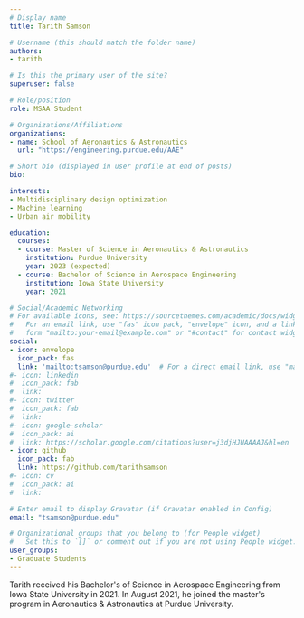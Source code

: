 ```yaml
---
# Display name
title: Tarith Samson

# Username (this should match the folder name)
authors:
- tarith

# Is this the primary user of the site?
superuser: false

# Role/position
role: MSAA Student

# Organizations/Affiliations
organizations:
- name: School of Aeronautics & Astronautics
  url: "https://engineering.purdue.edu/AAE"

# Short bio (displayed in user profile at end of posts)
bio:

interests:
- Multidisciplinary design optimization
- Machine learning
- Urban air mobility

education:
  courses:
  - course: Master of Science in Aeronautics & Astronautics
    institution: Purdue University
    year: 2023 (expected)
  - course: Bachelor of Science in Aerospace Engineering
    institution: Iowa State University
    year: 2021

# Social/Academic Networking
# For available icons, see: https://sourcethemes.com/academic/docs/widgets/#icons
#   For an email link, use "fas" icon pack, "envelope" icon, and a link in the
#   form "mailto:your-email@example.com" or "#contact" for contact widget.
social:
- icon: envelope
  icon_pack: fas
  link: 'mailto:tsamson@purdue.edu'  # For a direct email link, use "mailto:test@example.org".
#- icon: linkedin
#  icon_pack: fab
#  link:
#- icon: twitter
#  icon_pack: fab
#  link:
#- icon: google-scholar
#  icon_pack: ai
#  link: https://scholar.google.com/citations?user=j3djHJUAAAAJ&hl=en
- icon: github
  icon_pack: fab
  link: https://github.com/tarithsamson
#- icon: cv
#  icon_pack: ai
#  link:

# Enter email to display Gravatar (if Gravatar enabled in Config)
email: "tsamson@purdue.edu"

# Organizational groups that you belong to (for People widget)
#   Set this to `[]` or comment out if you are not using People widget.  
user_groups:
- Graduate Students
---
```

Tarith received his Bachelor's of Science in Aerospace Engineering from Iowa State University in 2021. In August 2021, he joined the master's program in Aeronautics & Astronautics at Purdue University.
